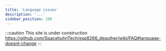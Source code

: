 ```yaml
---
title: 'Language issues'
description: '...'
sidebar_position: 100
---
```


:::caution
This site is under construction
https://github.com/SpacehuhnTech/esp8266_deauther/wiki/FAQ#language-doesnt-change
:::

